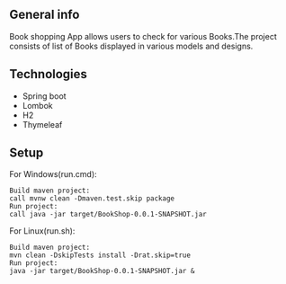 
## General info
Book shopping App allows users to check for various Books.The project consists of list of Books displayed in various models and designs.
	
## Technologies
* Spring boot 
* Lombok
* H2
* Thymeleaf
	
## Setup
For Windows(run.cmd):
```
Build maven project:
call mvnw clean -Dmaven.test.skip package
Run project:
call java -jar target/BookShop-0.0.1-SNAPSHOT.jar
```

For Linux(run.sh):
```
Build maven project:
mvn clean -DskipTests install -Drat.skip=true
Run project:
java -jar target/BookShop-0.0.1-SNAPSHOT.jar &
```
